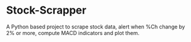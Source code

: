 # Stock-Scrapper
A Python based project to scrape stock data, alert when %Ch change by 2% or more, compute MACD indicators and plot them.

